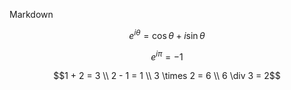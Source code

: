 Markdown


$$e^{i\theta} = \cos\theta + i\sin\theta$$

```math
e^{i\pi} = -1
```


```math
1 + 2 = 3 \\
2 - 1 = 1 \\
3 \times 2 = 6 \\
6 \div 3 = 2
```
